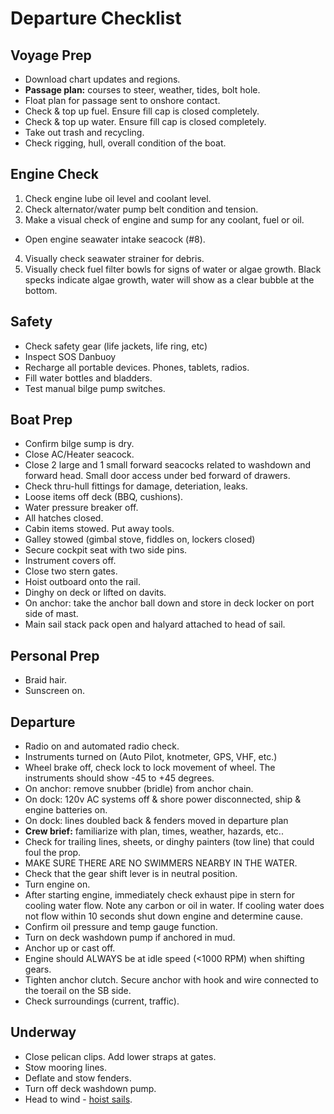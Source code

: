 # Departure Checklist

## Voyage Prep

* Download chart updates and regions.
* **Passage plan:** courses to steer, weather, tides, bolt hole.
* Float plan for passage sent to onshore contact.
* Check & top up fuel. Ensure fill cap is closed completely.
* Check & top up water. Ensure fill cap is closed completely.
* Take out trash and recycling.
* Check rigging, hull, overall condition of the boat.

## Engine Check

1. Check engine lube oil level and coolant level.
2. Check alternator/water pump belt condition and tension.
3. Make a visual check of engine and sump for any coolant, fuel or oil.
* Open engine seawater intake seacock (#8).
4. Visually check seawater strainer for debris.
5. Visually check fuel filter bowls for signs of water or algae growth. Black specks indicate algae growth, water will show as a clear bubble at the bottom.

## Safety

* Check safety gear (life jackets, life ring, etc)
* Inspect SOS Danbuoy
* Recharge all portable devices. Phones, tablets, radios.
* Fill water bottles and bladders.
* Test manual bilge pump switches.

## Boat Prep

* Confirm bilge sump is dry.
* Close AC/Heater seacock.
* Close 2 large and 1 small forward seacocks related to washdown and forward head. Small door access under bed forward of drawers.
* Check thru-hull fittings for damage, deteriation, leaks.
* Loose items off deck (BBQ, cushions).
* Water pressure breaker off.
* All hatches closed.
* Cabin items stowed. Put away tools.
* Galley stowed (gimbal stove, fiddles on, lockers closed)
* Secure cockpit seat with two side pins.
* Instrument covers off.
* Close two stern gates.
* Hoist outboard onto the rail.
* Dinghy on deck or lifted on davits.
* On anchor: take the anchor ball down and store in deck locker on port side of mast.
* Main sail stack pack open and halyard attached to head of sail.

## Personal Prep

* Braid hair.
* Sunscreen on.

## Departure

* Radio on and automated radio check.
* Instruments turned on (Auto Pilot, knotmeter, GPS, VHF, etc.)
* Wheel brake off, check lock to lock movement of wheel. The instruments should show -45 to +45 degrees.
* On anchor: remove snubber (bridle) from anchor chain.
* On dock: 120v AC systems off & shore power disconnected, ship & engine batteries on.
* On dock: lines doubled back & fenders moved in departure plan
* **Crew brief:** familiarize with plan, times, weather, hazards, etc..
* Check for trailing lines, sheets, or dinghy painters (tow line) that could foul the prop.
* MAKE SURE THERE ARE NO SWIMMERS NEARBY IN THE WATER.
* Check that the gear shift lever is in neutral position.
* Turn engine on.
* After starting engine, immediately check exhaust pipe in stern for cooling water flow. Note any carbon or oil in water. If cooling water does not flow within 10 seconds shut down engine and determine cause.
* Confirm oil pressure and temp gauge function.
* Turn on deck washdown pump if anchored in mud.
* Anchor up or cast off.
* Engine should ALWAYS be at idle speed (<1000 RPM) when shifting gears.
* Tighten anchor clutch. Secure anchor with hook and wire connected to the toerail on the SB side.
* Check surroundings (current, traffic).

## Underway

* Close pelican clips. Add lower straps at gates.
* Stow mooring lines.
* Deflate and stow fenders.
* Turn off deck washdown pump.
* Head to wind - [hoist sails](/procedures/raising-sails/).
